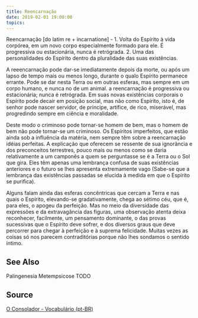 ```yaml
---
title: Reencarnação
date: 2019-02-01 19:00:00
topics:
---
```


Reencarnação [do latim re + incarnatione] - 1. Volta do Espírito à vida corpórea, em um novo corpo especialmente formado para ele. É progressiva ou estacionária, nunca é retrógrada. 2. Uma das personalidades do Espírito dentro da pluralidade das suas existências.

A reeencarnação pode dar-se imediatamente depois da morte, ou após um lapso de tempo mais ou menos longo, durante o qualo Espírito permanece errante. Pode se dar nesta Terra ou em outras esferas, mas sempre em um corpo humano, e nunca no de um animal. a reencarnação é progressiva ou estacionária; nunca é retrógrada. Em suas novas existências corporais o Espírito pode decair em posição social, mas não como Espírito, isto é, de senhor pode nascer servidor, de príncipe, artífice, de rico, miserável, mas progredindo sempre em ciência e moralidade.

Deste modo o criminoso pode tornar-se homem de bem, mas o homem de bem não pode tornar-se um criminoso. Os Espíritos imperfeitos, que estão ainda sob a influência da matéria, nem sempre têm sobre a reencarnação idéias perfeitas. A explicação que oferecem se ressente de sua ignorância e dos preconceitos terrestres, pouco mais ou menos como se daria relativamente a um camponês a quem se perguntasse se é a Terra ou o Sol que gira. Eles têm apenas uma lembrança confusa de suas existências anteriores e o futuro se lhes apresenta extremamente vago (Sabe-se que a lembrança das existências passadas se elucida à medida em que o Espírito se purifica).

Alguns falam ainda das esferas concêntricas que cercam a Terra e nas quais o Espírito, elevando-se gradativamente, chega ao sétimo céu, que é, para eles, o apogeu da perfeição. Mas no meio da diversidade das expressões e da extravagância das figuras, uma observação atenta deixa reconhecer, facilmente, um pensamento dominante, o das provas sucessivas que o Espírito deve sofrer, e dos diversos graus que deve percorrer para chegar à perfeição e à suprema felicidade. Muitas vezes as coisas só nos parecem contraditórias porque não lhes sondamos o sentido íntimo. 

## See Also
Palingenesia
Metempsicose
TODO

## Source
[O Consolador - Vocabulário (pt-BR)](http://www.oconsolador.com.br/linkfixo/vocabulario/principal.html)

